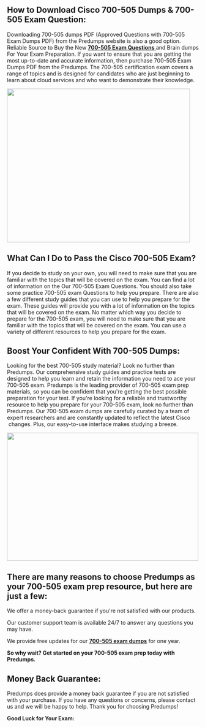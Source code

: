 <h2>How to Download Cisco 700-505 Dumps &amp; 700-505 Exam Question:</h2>
<p>Downloading 700-505 dumps PDF (Approved Questions with 700-505 Exam Dumps PDF) from the Predumps website is also a good option. Reliable Source to Buy the New <a href="https://predumps.com/dumps/700-505-pdf/"><strong>700-505 Exam Questions</strong> </a>and Brain dumps For Your Exam Preparation. If you want to ensure that you are getting the most up-to-date and accurate information, then purchase 700-505 Exam Dumps PDF from the Predumps. The 700-505 certification exam covers a range of topics and is designed for candidates who are just beginning to learn about cloud services and who want to demonstrate their knowledge.</p>
<p><img src="https://i.ibb.co/N7Dq9sM/predumps.png" alt="" width="478" height="401" /></p>
<h2>What Can I Do to Pass the Cisco 700-505 Exam?</h2>
<p>If you decide to study on your own, you will need to make sure that you are familiar with the topics that will be covered on the exam. You can find a lot of information on the Our 700-505 Exam Questions. You should also take some practice 700-505 exam Questions to help you prepare. There are also a few different study guides that you can use to help you prepare for the exam. These guides will provide you with a lot of information on the topics that will be covered on the exam. No matter which way you decide to prepare for the 700-505 exam, you will need to make sure that you are familiar with the topics that will be covered on the exam. You can use a variety of different resources to help you prepare for the exam.</p>
<h2>Boost Your Confident With 700-505 Dumps:</h2>
<p>Looking for the best 700-505 study material? Look no further than Predumps. Our comprehensive study guides and practice tests are designed to help you learn and retain the information you need to ace your 700-505 exam. Predumps is the leading provider of 700-505 exam prep materials, so you can be confident that you're getting the best possible preparation for your test. If you're looking for a reliable and trustworthy resource to help you prepare for your 700-505 exam, look no further than Predumps. Our 700-505 exam dumps are carefully curated by a team of expert researchers and are constantly updated to reflect the latest Cisco &nbsp;changes. Plus, our easy-to-use interface makes studying a breeze.</p>
<p><img src="https://i.ibb.co/YyMy9yb/Real-Exam-Dumps.png" alt="" width="500" height="334" /></p>
<h2>There are many reasons to choose Predumps as your 700-505 exam prep resource, but here are just a few:</h2>
<p>We offer a money-back guarantee if you're not satisfied with our products.</p>
<p>Our customer support team is available 24/7 to answer any questions you may have.</p>
<p>We provide free updates for our <strong><a href="https://predumps.com/dumps/700-505-pdf/">700-505 exam dumps</a></strong> for one year.</p>
<p><strong>So why wait? Get started on your 700-505 exam prep today with Predumps.</strong></p>
<h2>Money Back Guarantee:</h2>
<p>Predumps does provide a money back guarantee if you are not satisfied with your purchase. If you have any questions or concerns, please contact us and we will be happy to help. Thank you for choosing Predumps!</p>
<p><strong>Good Luck for Your Exam:</strong></p>


